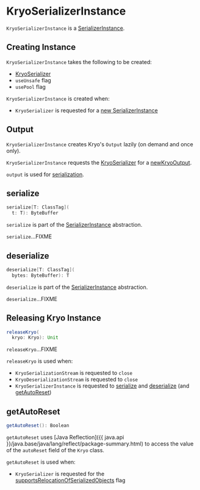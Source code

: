 # KryoSerializerInstance

`KryoSerializerInstance` is a [SerializerInstance](SerializerInstance.md).

## Creating Instance

`KryoSerializerInstance` takes the following to be created:

* <span id="ks"> [KryoSerializer](KryoSerializer.md)
* <span id="useUnsafe"> `useUnsafe` flag
* <span id="usePool"> `usePool` flag

`KryoSerializerInstance` is created when:

* `KryoSerializer` is requested for a [new SerializerInstance](KryoSerializer.md#newInstance)

## <span id="output"> Output

`KryoSerializerInstance` creates Kryo's `Output` lazily (on demand and once only).

`KryoSerializerInstance` requests the [KryoSerializer](#ks) for a [newKryoOutput](KryoSerializer.md#newKryoOutput).

`output` is used for [serialization](#serialize).

## <span id="serialize"> serialize

```scala
serialize[T: ClassTag](
  t: T): ByteBuffer
```

`serialize` is part of the [SerializerInstance](SerializerInstance.md#serialize) abstraction.

`serialize`...FIXME

## <span id="deserialize"> deserialize

```scala
deserialize[T: ClassTag](
  bytes: ByteBuffer): T
```

`deserialize` is part of the [SerializerInstance](SerializerInstance.md#deserialize) abstraction.

`deserialize`...FIXME

## <span id="releaseKryo"> Releasing Kryo Instance

```scala
releaseKryo(
  kryo: Kryo): Unit
```

`releaseKryo`...FIXME

`releaseKryo` is used when:

* `KryoSerializationStream` is requested to `close`
* `KryoDeserializationStream` is requested to `close`
* `KryoSerializerInstance` is requested to [serialize](#serialize) and [deserialize](#deserialize) (and [getAutoReset](#getAutoReset))

## <span id="getAutoReset"> getAutoReset

```scala
getAutoReset(): Boolean
```

`getAutoReset` uses [Java Reflection]({{ java.api }}/java.base/java/lang/reflect/package-summary.html) to access the value of the `autoReset` field of the `Kryo` class.

`getAutoReset` is used when:

* `KryoSerializer` is requested for the [supportsRelocationOfSerializedObjects](KryoSerializer.md#supportsRelocationOfSerializedObjects) flag
